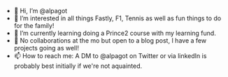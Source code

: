 - 👋 Hi, I’m @alpagot
- 👀 I’m interested in all things Fastly, F1, Tennis as well as fun things to do for the family! 
- 🌱 I’m currently learning doing a Prince2 course with my learning fund. 
- 💞️ No collaborations at the mo but open to a blog post, I have a few projects going as well! 
- 📫 How to reach me: A DM to @alpagot on Twitter or via linkedIn is probably best initially if we're not aquainted. 

<!---
alpagot/alpagot is a ✨ special ✨ repository because its `README.md` (this file) appears on your GitHub profile.
You can click the Preview link to take a look at your changes.
--->
